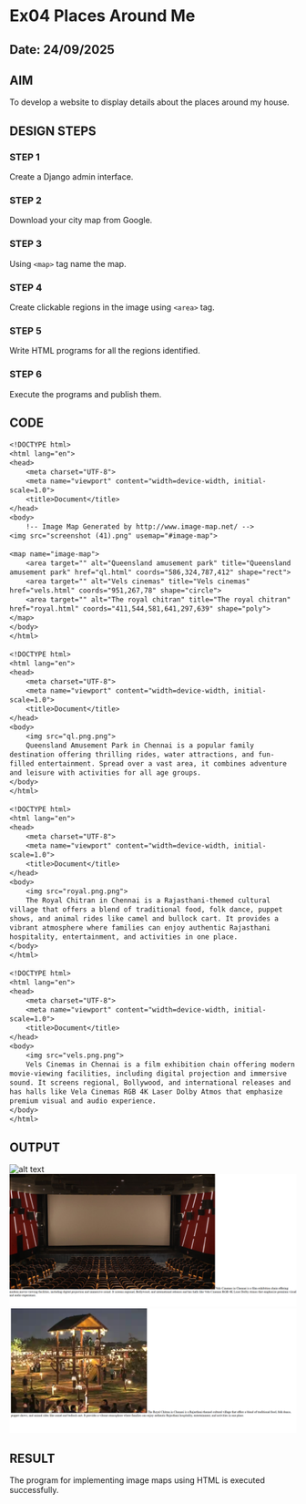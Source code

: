 # Ex04 Places Around Me
## Date: 24/09/2025

## AIM
To develop a website to display details about the places around my house.

## DESIGN STEPS

### STEP 1
Create a Django admin interface.

### STEP 2
Download your city map from Google.

### STEP 3
Using ```<map>``` tag name the map.

### STEP 4
Create clickable regions in the image using ```<area>``` tag.

### STEP 5
Write HTML programs for all the regions identified.

### STEP 6
Execute the programs and publish them.

## CODE
```
<!DOCTYPE html>
<html lang="en">
<head>
    <meta charset="UTF-8">
    <meta name="viewport" content="width=device-width, initial-scale=1.0">
    <title>Document</title>
</head>
<body>
    !-- Image Map Generated by http://www.image-map.net/ -->
<img src="screenshot (41).png" usemap="#image-map">

<map name="image-map">
    <area target="" alt="Queensland amusement park" title="Queensland amusement park" href="ql.html" coords="586,324,787,412" shape="rect">
    <area target="" alt="Vels cinemas" title="Vels cinemas" href="vels.html" coords="951,267,78" shape="circle">
    <area target="" alt="The royal chitran" title="The royal chitran" href="royal.html" coords="411,544,581,641,297,639" shape="poly">
</map>
</body>
</html>

<!DOCTYPE html>
<html lang="en">
<head>
    <meta charset="UTF-8">
    <meta name="viewport" content="width=device-width, initial-scale=1.0">
    <title>Document</title>
</head>
<body>
    <img src="ql.png.png">
    Queensland Amusement Park in Chennai is a popular family destination offering thrilling rides, water attractions, and fun-filled entertainment. Spread over a vast area, it combines adventure and leisure with activities for all age groups.
</body>
</html>

<!DOCTYPE html>
<html lang="en">
<head>
    <meta charset="UTF-8">
    <meta name="viewport" content="width=device-width, initial-scale=1.0">
    <title>Document</title>
</head>
<body>
    <img src="royal.png.png">
    The Royal Chitran in Chennai is a Rajasthani-themed cultural village that offers a blend of traditional food, folk dance, puppet shows, and animal rides like camel and bullock cart. It provides a vibrant atmosphere where families can enjoy authentic Rajasthani hospitality, entertainment, and activities in one place.
</body>
</html>

<!DOCTYPE html>
<html lang="en">
<head>
    <meta charset="UTF-8">
    <meta name="viewport" content="width=device-width, initial-scale=1.0">
    <title>Document</title>
</head>
<body>
    <img src="vels.png.png">
    Vels Cinemas in Chennai is a film exhibition chain offering modern movie-viewing facilities, including digital projection and immersive sound. It screens regional, Bollywood, and international releases and has halls like Vela Cinemas RGB 4K Laser Dolby Atmos that emphasize premium visual and audio experience.
</body>
</html>
```


## OUTPUT

![alt text](screenshot[51]-1.png)
![alt text](screenshot[52].png)
![alt text](screenshot[53].png)

## RESULT
The program for implementing image maps using HTML is executed successfully.

